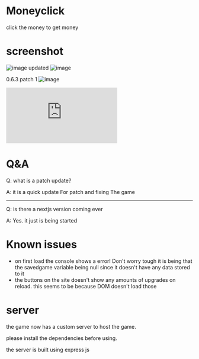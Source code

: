 # Moneyclick
click the money to get money
# screenshot

![image](https://user-images.githubusercontent.com/127417963/230780431-c81b3a90-62b6-43b4-81e6-1a999d690a4d.png)
updated
![image](https://user-images.githubusercontent.com/127417963/230851424-286a754e-4b54-49c9-a021-10ee3fc20862.png)

0.6.3 patch 1
![image](https://github.com/user-attachments/assets/635d38e2-30c5-4f0e-86fd-79ea3178dbd7)


![patch notes](https://github.com/randomusert/Moneyclick/blob/main/patch_notes.md)



# Q&A

Q: what is a patch update?

A: it is a quick update For patch and fixing The game


---------------------------------------------------------
Q: is there a nextjs version coming ever

A: Yes. it just is being started


# Known issues


- on first load the console shows a error! Don't worry tough it is being that the savedgame variable being null since it doesn't have any data stored to it
- the buttons on the site doesn't show any amounts of upgrades on reload. this seems to be because DOM doesn't load those



# server
the game now has a custom server to host the game. 

please install the dependencies before using.

the server is built using express js